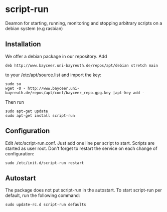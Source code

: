 # script-run
Deamon for starting, running, monitoring and stopping arbitrary scripts on a debian system (e.g rasbian) 

## Installation
We offer a debian package in our repository. Add

	deb http://www.bayceer.uni-bayreuth.de/repos/apt/debian stretch main

to your /etc/apt/source.list and import the key:

	sudo su
	wget -O - http://www.bayceer.uni-bayreuth.de/repos/apt/conf/bayceer_repo.gpg.key |apt-key add -

Then run

	sudo apt-get update
	sudo apt-get install script-run

## Configuration
Edit /etc/script-run.conf. Just add one line per script to start. Scripts are started as user root. Don't forget
to restart the service on each change of configuration:

	sudo /etc/init.d/script-run restart


## Autostart
The package does not put script-run in the autostart. To start script-run per default, run the following command:

	sudo update-rc.d script-run defaults
